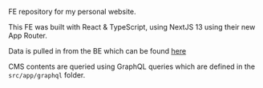 FE repository for my personal website.

This FE was built with React & TypeScript, using NextJS 13 using their new App Router. 

Data is pulled in from the BE which can be found [here](https://github.com/malan-gunaratne/cms)

CMS contents are queried using GraphQL queries which are defined in the `src/app/graphql` folder.
